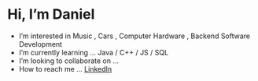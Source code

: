 # Hi, I’m Daniel
- I’m interested in Music , Cars , Computer Hardware , Backend Software Development 
- I’m currently learning ... Java / C++ / JS / SQL 
- I’m looking to collaborate on ...
- How to reach me ... [LinkedIn](https://www.linkedin.com/in/daniel-rivkin-55a7222a6/)
  
